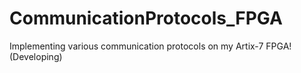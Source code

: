# CommunicationProtocols_FPGA
Implementing various communication protocols on my Artix-7 FPGA! (Developing)
